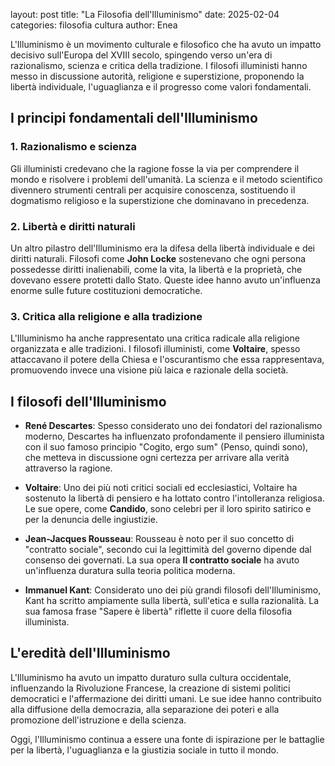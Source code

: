 layout: post
title: "La Filosofia dell'Illuminismo"
date: 2025-02-04
categories: filosofia cultura
author: Enea

L'Illuminismo è un movimento culturale e filosofico che ha avuto un impatto decisivo sull'Europa del XVIII secolo, spingendo verso un'era di razionalismo, scienza e critica della tradizione. I filosofi illuministi hanno messo in discussione autorità, religione e superstizione, proponendo la libertà individuale, l'uguaglianza e il progresso come valori fondamentali.

## I principi fondamentali dell'Illuminismo

### 1. **Razionalismo e scienza**
Gli illuministi credevano che la ragione fosse la via per comprendere il mondo e risolvere i problemi dell'umanità. La scienza e il metodo scientifico divennero strumenti centrali per acquisire conoscenza, sostituendo il dogmatismo religioso e la superstizione che dominavano in precedenza.

### 2. **Libertà e diritti naturali**
Un altro pilastro dell'Illuminismo era la difesa della libertà individuale e dei diritti naturali. Filosofi come **John Locke** sostenevano che ogni persona possedesse diritti inalienabili, come la vita, la libertà e la proprietà, che dovevano essere protetti dallo Stato. Queste idee hanno avuto un'influenza enorme sulle future costituzioni democratiche.

### 3. **Critica alla religione e alla tradizione**
L'Illuminismo ha anche rappresentato una critica radicale alla religione organizzata e alle tradizioni. I filosofi illuministi, come **Voltaire**, spesso attaccavano il potere della Chiesa e l'oscurantismo che essa rappresentava, promuovendo invece una visione più laica e razionale della società.

## I filosofi dell'Illuminismo

- **René Descartes**: Spesso considerato uno dei fondatori del razionalismo moderno, Descartes ha influenzato profondamente il pensiero illuminista con il suo famoso principio "Cogito, ergo sum" (Penso, quindi sono), che metteva in discussione ogni certezza per arrivare alla verità attraverso la ragione.

- **Voltaire**: Uno dei più noti critici sociali ed ecclesiastici, Voltaire ha sostenuto la libertà di pensiero e ha lottato contro l'intolleranza religiosa. Le sue opere, come **Candido**, sono celebri per il loro spirito satirico e per la denuncia delle ingiustizie.

- **Jean-Jacques Rousseau**: Rousseau è noto per il suo concetto di "contratto sociale", secondo cui la legittimità del governo dipende dal consenso dei governati. La sua opera **Il contratto sociale** ha avuto un'influenza duratura sulla teoria politica moderna.

- **Immanuel Kant**: Considerato uno dei più grandi filosofi dell'Illuminismo, Kant ha scritto ampiamente sulla libertà, sull'etica e sulla razionalità. La sua famosa frase "Sapere è libertà" riflette il cuore della filosofia illuminista.

## L'eredità dell'Illuminismo

L'Illuminismo ha avuto un impatto duraturo sulla cultura occidentale, influenzando la Rivoluzione Francese, la creazione di sistemi politici democratici e l'affermazione dei diritti umani. Le sue idee hanno contribuito alla diffusione della democrazia, alla separazione dei poteri e alla promozione dell'istruzione e della scienza.

Oggi, l'Illuminismo continua a essere una fonte di ispirazione per le battaglie per la libertà, l'uguaglianza e la giustizia sociale in tutto il mondo.

